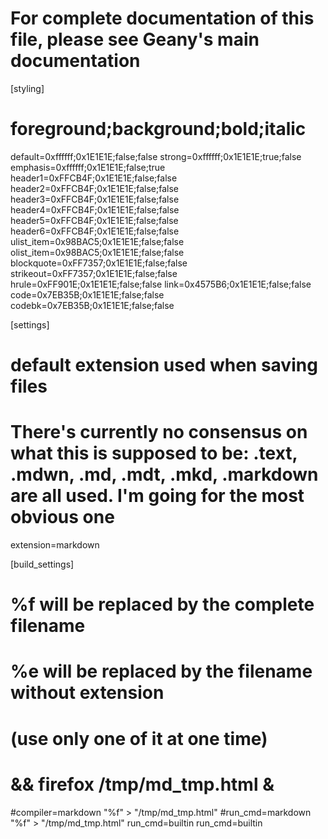 # For complete documentation of this file, please see Geany's main documentation
[styling]
# foreground;background;bold;italic
default=0xffffff;0x1E1E1E;false;false
strong=0xffffff;0x1E1E1E;true;false
emphasis=0xffffff;0x1E1E1E;false;true
header1=0xFFCB4F;0x1E1E1E;false;false
header2=0xFFCB4F;0x1E1E1E;false;false
header3=0xFFCB4F;0x1E1E1E;false;false
header4=0xFFCB4F;0x1E1E1E;false;false
header5=0xFFCB4F;0x1E1E1E;false;false
header6=0xFFCB4F;0x1E1E1E;false;false
ulist_item=0x98BAC5;0x1E1E1E;false;false
olist_item=0x98BAC5;0x1E1E1E;false;false
blockquote=0xFF7357;0x1E1E1E;false;false
strikeout=0xFF7357;0x1E1E1E;false;false
hrule=0xFF901E;0x1E1E1E;false;false
link=0x4575B6;0x1E1E1E;false;false
code=0x7EB35B;0x1E1E1E;false;false
codebk=0x7EB35B;0x1E1E1E;false;false

[settings]
# default extension used when saving files
# There's currently no consensus on what this is supposed to be: .text, .mdwn, .md, .mdt, .mkd, .markdown are all used. I'm going for the most obvious one
extension=markdown

[build_settings]
# %f will be replaced by the complete filename
# %e will be replaced by the filename without extension
# (use only one of it at one time)
# && firefox /tmp/md_tmp.html &
#compiler=markdown "%f" > "/tmp/md_tmp.html"
#run_cmd=markdown "%f" > "/tmp/md_tmp.html"
run_cmd=builtin
run_cmd=builtin
